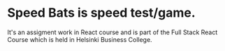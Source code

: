 # Speed Bats is speed test/game.

It's an assigment work in React course and is part of the Full Stack React Course which is held in Helsinki Business College.

